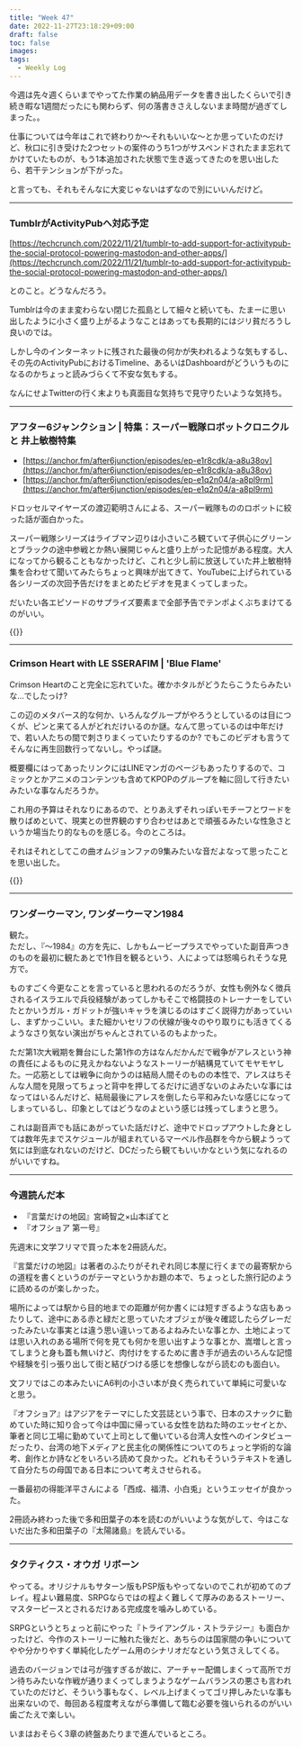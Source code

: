 ```yaml
---
title: "Week 47"
date: 2022-11-27T23:18:29+09:00
draft: false
toc: false
images:
tags:
  - Weekly Log
---
```

今週は先々週くらいまでやってた作業の納品用データを書き出したくらいで引き続き暇な1週間だったにも関わらず、何の落書きさえしないまま時間が過ぎてしまった。。

仕事については今年はこれで終わりか～それもいいな～とか思っていたのだけど、秋口に引き受けた2つセットの案件のうち1つがサスペンドされたまま忘れてかけていたものが、もう1本追加された状態で生き返ってきたのを思い出したら、若干テンションが下がった。

と言っても、それもそんなに大変じゃないはずなので別にいいんだけど。

<!--more-->

---

### TumblrがActivityPubへ対応予定

[https://techcrunch.com/2022/11/21/tumblr-to-add-support-for-activitypub-the-social-protocol-powering-mastodon-and-other-apps/](https://techcrunch.com/2022/11/21/tumblr-to-add-support-for-activitypub-the-social-protocol-powering-mastodon-and-other-apps/)

とのこと。どうなんだろう。

Tumblrは今のまま変わらない閉じた孤島として細々と続いても、たまーに思い出したように小さく盛り上がるようなことはあっても長期的にはジリ貧だろうし良いのでは。

しかし今のインターネットに残された最後の何かが失われるような気もするし、その先のActivityPubにおけるTimeline、あるいはDashboardがどういうものになるのかちょっと読みづらくて不安な気もする。

なんにせよTwitterの行く末よりも真面目な気持ちで見守りたいような気持ち。

---

### アフター6ジャンクション | 特集：スーパー戦隊ロボットクロニクル と 井上敏樹特集

- [https://anchor.fm/after6junction/episodes/ep-e1r8cdk/a-a8u38ov](https://anchor.fm/after6junction/episodes/ep-e1r8cdk/a-a8u38ov)
- [https://anchor.fm/after6junction/episodes/ep-e1q2n04/a-a8pl9rm](https://anchor.fm/after6junction/episodes/ep-e1q2n04/a-a8pl9rm)

ドロッセルマイヤーズの渡辺範明さんによる、スーパー戦隊もののロボットに絞った話が面白かった。

スーパー戦隊シリーズはライブマン辺りは小さいころ観ていて子供心にグリーンとブラックの途中参戦とか熱い展開じゃんと盛り上がった記憶がある程度。大人になってから観ることもなかったけど、これと少し前に放送していた井上敏樹特集を合わせて聞いてみたらちょっと興味が出てきて、YouTubeに上げられている各シリーズの次回予告だけをまとめたビデオを見まくってしまった。

だいたい各エピソードのサプライズ要素まで全部予告でテンポよくぶちまけてるのがいい。

{{<youtube ycs2Ea-2F4I>}}

---

### Crimson Heart with LE SSERAFIM | 'Blue Flame'

Crimson Heartのこと完全に忘れていた。確かホタルがどうたらこうたらみたいな…でしたっけ?  

この辺のメタバース的な何か、いろんなグループがやろうとしているのは目につくが、ピンと来てる人がどれだけいるのか謎。なんて思っているのは中年だけで、若い人たちの間で刺さりまくっていたりするのか? でもこのビデオも言うてそんなに再生回数行ってないし。やっぱ謎。  

概要欄にはってあったリンクにはLINEマンガのページもあったりするので、コミックとかアニメのコンテンツも含めてKPOPのグループを軸に回して行きたいみたいな事なんだろうか。

これ用の予算はそれなりにあるので、とりあえずそれっぽいモチーフとワードを散りばめといて、現実との世界観のすり合わせはあとで頑張るみたいな性急さというか場当たり的なものを感じる。今のところは。

それはそれとしてこの曲オムジョンファの9集みたいな音だよなって思ったことを思い出した。

{{<youtube l6beYiBzy6w>}}

---

### ワンダーウーマン, ワンダーウーマン1984

観た。  
ただし、『～1984』の方を先に、しかもムービープラスでやっていた副音声つきのものを最初に観たあとで1作目を観るという、人によっては怒鳴られそうな見方で。

ものすごく今更なことを言っていると思われるのだろうが、女性も例外なく徴兵されるイスラエルで兵役経験があってしかもそこで格闘技のトレーナーをしていたとかいうガル・ガドットが強いキャラを演じるのはすごく説得力があっていいし、まずかっこいい。また細かいセリフの伏線が後々のやり取りにも活きてくるようなさり気ない演出がちゃんとされているのもよかった。

ただ第1次大戦期を舞台にした第1作の方はなんだかんだで戦争がアレスという神の責任によるものに見えかねないようなストーリーが結構見ていてモヤモヤした。一応筋としては戦争に向かうのは結局人間そのものの本性で、アレスはちそんな人間を見限ってちょっと背中を押してるだけに過ぎないのよみたいな事にはなってはいるんだけど、結局最後にアレスを倒したら平和みたいな感じになってしまっているし、印象としてはどうなのよという感じは残ってしまうと思う。

これは副音声でも話にあがっていた話だけど、途中でドロップアウトした身としては数年先までスケジュールが組まれているマーベル作品群を今から観ようって気には到底なれないのだけど、DCだったら観てもいいかなという気になれるのがいいですね。

---

### 今週読んだ本

- 『言葉だけの地図』宮崎智之×山本ぽてと
- 『オフショア 第一号』

先週末に文学フリマで買った本を2冊読んだ。

『言葉だけの地図』は著者のふたりがそれぞれ同じ本屋に行くまでの最寄駅からの道程を書くというのがテーマというかお題の本で、ちょっとした旅行記のように読めるのが楽しかった。

場所によっては駅から目的地までの距離が何か書くには短すぎるような店もあったりして、途中にある赤と緑だと思っていたオブジェが後々確認したらグレーだったみたいな事実とは違う思い違いってあるよねみたいな事とか、土地によっては思い入れのある場所で何を見ても何かを思い出すような事とか、嵩増しと言ってしまうと身も蓋も無いけど、肉付けをするために書き手が過去のいろんな記憶や経験を引っ張り出して街と結びつける感じを想像しながら読むのも面白い。

文フリではこの本みたいにA6判の小さい本が良く売られていて単純に可愛いなと思う。

『オフショア』はアジアをテーマにした文芸誌という事で、日本のスナックに勤めていた時に知り合って今は中国に帰っている女性を訪ねた時のエッセイとか、筆者と同じ工場に勤めていて上司として働いている台湾人女性へのインタビューだったり、台湾の地下メディアと民主化の関係性についてのちょっと学術的な論考、創作とか詩などをいろいろ読めて良かった。どれもそういうテキストを通して自分たちの母国である日本について考えさせられる。

一番最初の得能洋平さんによる「西成、福清、小白兎」というエッセイが良かった。

2冊読み終わった後で多和田葉子の本を読むのがいいような気がして、今はこないだ出た多和田葉子の『太陽諸島』を読んでいる。

---

### タクティクス・オウガ リボーン

やってる。オリジナルもサターン版もPSP版もやってないのでこれが初めてのプレイ。程よい難易度、SRPGならではの程よく難しくて厚みのあるストーリー、マスターピースとされるだけある完成度を噛みしめている。

SRPGというとちょっと前にやった『トライアングル・ストラテジー』も面白かったけど、今作のストーリーに触れた後だと、あちらのは国家間の争いについてやや分かりやすく単純化したゲーム用のシナリオだなという気さえしてくる。

過去のバージョンでは弓が強すぎるが故に、アーチャー配備しまくって高所でガン待ちみたいな作戦が通りまくってしまうようなゲームバランスの悪さも言われていたのだけど、そういう事もなく、レベル上げまくってゴリ押しみたいな事も出来ないので、毎回ある程度考えながら準備して臨む必要を強いられるのがいい歯ごたえで楽しい。

いまはおそらく3章の終盤あたりまで進んでいるところ。  